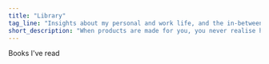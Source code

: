 ```yaml
---
title: "Library"
tag_line: "Insights about my personal and work life, and the in-betweens"
short_description: "When products are made for you, you never realise how their design can be exclusionary towards people of color."
---
```


Books I've read


